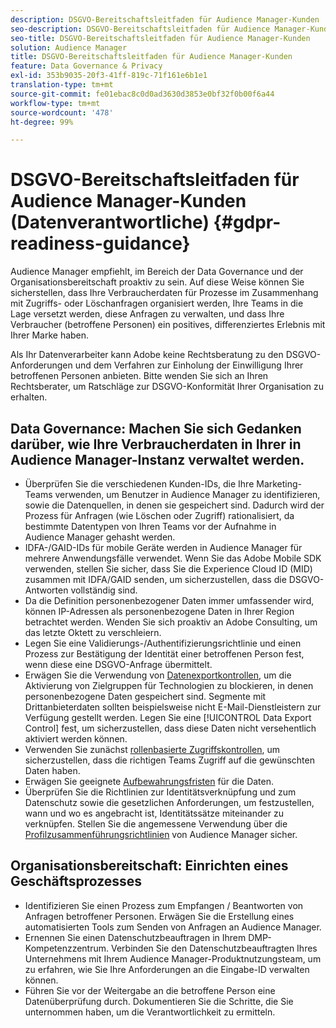 ```yaml
---
description: DSGVO-Bereitschaftsleitfaden für Audience Manager-Kunden
seo-description: DSGVO-Bereitschaftsleitfaden für Audience Manager-Kunden
seo-title: DSGVO-Bereitschaftsleitfaden für Audience Manager-Kunden
solution: Audience Manager
title: DSGVO-Bereitschaftsleitfaden für Audience Manager-Kunden
feature: Data Governance & Privacy
exl-id: 353b9035-20f3-41ff-819c-71f161e6b1e1
translation-type: tm+mt
source-git-commit: fe01ebac8c0d0ad3630d3853e0bf32f0b00f6a44
workflow-type: tm+mt
source-wordcount: '478'
ht-degree: 99%

---
```


# DSGVO-Bereitschaftsleitfaden für Audience Manager-Kunden (Datenverantwortliche) {#gdpr-readiness-guidance}

Audience Manager empfiehlt, im Bereich der Data Governance und der Organisationsbereitschaft proaktiv zu sein. Auf diese Weise können Sie sicherstellen, dass Ihre Verbraucherdaten für Prozesse im Zusammenhang mit Zugriffs- oder Löschanfragen organisiert werden, Ihre Teams in die Lage versetzt werden, diese Anfragen zu verwalten, und dass Ihre Verbraucher (betroffene Personen) ein positives, differenziertes Erlebnis mit Ihrer Marke haben.

Als Ihr Datenverarbeiter kann Adobe keine Rechtsberatung zu den DSGVO-Anforderungen und dem Verfahren zur Einholung der Einwilligung Ihrer betroffenen Personen anbieten. Bitte wenden Sie sich an Ihren Rechtsberater, um Ratschläge zur DSGVO-Konformität Ihrer Organisation zu erhalten.

## Data Governance: Machen Sie sich Gedanken darüber, wie Ihre Verbraucherdaten in Ihrer in Audience Manager-Instanz verwaltet werden.

* Überprüfen Sie die verschiedenen Kunden-IDs, die Ihre Marketing-Teams verwenden, um Benutzer in Audience Manager zu identifizieren, sowie die Datenquellen, in denen sie gespeichert sind. Dadurch wird der Prozess für Anfragen (wie Löschen oder Zugriff) rationalisiert, da bestimmte Datentypen von Ihren Teams vor der Aufnahme in Audience Manager gehasht werden.
* IDFA-/GAID-IDs für mobile Geräte werden in Audience Manager für mehrere Anwendungsfälle verwendet. Wenn Sie das Adobe Mobile SDK verwenden, stellen Sie sicher, dass Sie die Experience Cloud ID (MID) zusammen mit IDFA/GAID senden, um sicherzustellen, dass die DSGVO-Antworten vollständig sind.
* Da die Definition personenbezogener Daten immer umfassender wird, können IP-Adressen als personenbezogene Daten in Ihrer Region betrachtet werden. Wenden Sie sich proaktiv an Adobe Consulting, um das letzte Oktett zu verschleiern.
* Legen Sie eine Validierungs-/Authentifizierungsrichtlinie und einen Prozess zur Bestätigung der Identität einer betroffenen Person fest, wenn diese eine DSGVO-Anfrage übermittelt.
* Erwägen Sie die Verwendung von [Datenexportkontrollen](../../features/data-export-controls.md), um die Aktivierung von Zielgruppen für Technologien zu blockieren, in denen personenbezogene Daten gespeichert sind. Segmente mit Drittanbieterdaten sollten beispielsweise nicht E-Mail-Dienstleistern zur Verfügung gestellt werden. Legen Sie eine [!UICONTROL Data Export Control] fest, um sicherzustellen, dass diese Daten nicht versehentlich aktiviert werden können.
* Verwenden Sie zunächst [rollenbasierte Zugriffskontrollen](../../features/administration/administration-overview.md), um sicherzustellen, dass die richtigen Teams Zugriff auf die gewünschten Daten haben.
* Erwägen Sie geeignete [Aufbewahrungsfristen](../../faq/faq-privacy.md#data-retention-faq) für die Daten.
* Überprüfen Sie die Richtlinien zur Identitätsverknüpfung und zum Datenschutz sowie die gesetzlichen Anforderungen, um festzustellen, wann und wo es angebracht ist, Identitätssätze miteinander zu verknüpfen. Stellen Sie die angemessene Verwendung über die [Profilzusammenführungsrichtlinien](../../features/profile-merge-rules/merge-rules-overview.md) von Audience Manager sicher.

## Organisationsbereitschaft: Einrichten eines Geschäftsprozesses

* Identifizieren Sie einen Prozess zum Empfangen / Beantworten von Anfragen betroffener Personen. Erwägen Sie die Erstellung eines automatisierten Tools zum Senden von Anfragen an Audience Manager.
* Ernennen Sie einen Datenschutzbeauftragen in Ihrem DMP-Kompetenzzentrum. Verbinden Sie den Datenschutzbeauftragten Ihres Unternehmens mit Ihrem Audience Manager-Produktnutzungsteam, um zu erfahren, wie Sie Ihre Anforderungen an die Eingabe-ID verwalten können.
* Führen Sie vor der Weitergabe an die betroffene Person eine Datenüberprüfung durch. Dokumentieren Sie die Schritte, die Sie unternommen haben, um die Verantwortlichkeit zu ermitteln.

